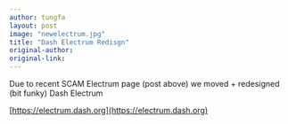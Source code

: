 ```yaml
---
author: tungfa
layout: post
image: "newelectrum.jpg"
title: "Dash Electrum Redisgn"
original-author: 
original-link: 
---
```

Due to recent SCAM Electrum page (post above) we moved + redesigned (bit funky) Dash Electrum

[https://electrum.dash.org](https://electrum.dash.org)